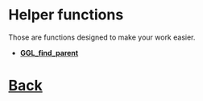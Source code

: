 # Helper functions

Those are functions designed to make your work easier.

- **[GGL_find_parent](https://github.com/Ced30/GML-GUI-Library-GGL-Documentation/blob/main/API/GGL_Helpers/GGL_find_parent.md)**

# [Back](https://github.com/Ced30/GML-GUI-Library-GGL-Documentation/blob/main/README.md)

